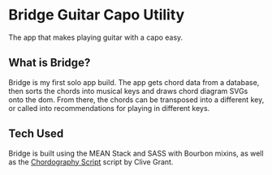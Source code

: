 # Bridge Guitar Capo Utility
The app that makes playing guitar with a capo easy.

## What is Bridge? 
Bridge is my first solo app build. The app gets chord data from a database, then sorts the chords into musical keys and draws chord diagram SVGs onto the dom. From there, the chords can be transposed into a different key, or called into recommendations for playing in different keys.

## Tech Used
Bridge is built using the MEAN Stack and SASS with Bourbon mixins, as well as the [Chordography Script](http://chordography.blogspot.com/) script by Clive Grant.    


